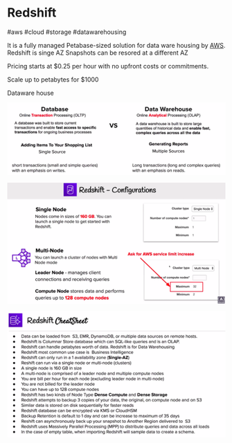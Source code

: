 # Redshift
#aws #cloud #storage #datawarehousing 

It is a fully managed Petabase-sized solution for data ware housing by [AWS](Cloud%20Computing/AWS/AWS.md).
Redshift is singe AZ
Snapshots can be resored at a different AZ



Pricing starts at $0.25 per hour with no upfront costs or commitments.

Scale up to petabytes for $1000 

Dataware house 

![Pasted image 20220724012000](Cloud%20Computing/AWS/Databases/Pasted%20image%2020220724012000.png)


![Pasted image 20220724012758](Cloud%20Computing/AWS/Databases/Pasted%20image%2020220724012758.png)

![Pasted image 20220724013125](Cloud%20Computing/AWS/Databases/Pasted%20image%2020220724013125.png)